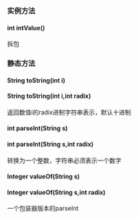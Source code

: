 ### 实例方法
#### int intValue()
拆包
### 静态方法
#### String toString(int i)
#### String toString(int i,int radix)
返回数值i的radix进制字符串表示，默认十进制
#### int parseInt(String s)
#### int parseInt(String s,int radix)
转换为一个整数，字符串必须表示一个数字
#### Integer valueOf(String s)
#### Integer valueOf(String s,int radix)
一个包装器版本的parseInt